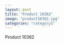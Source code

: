 ```yaml
---
layout: post
title: "Product 10362"
image: "product10362.jpg"
categories: "category1"
---
```

Product 10362

